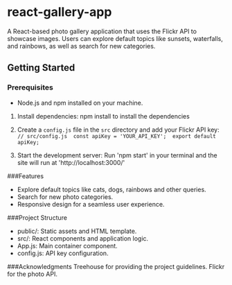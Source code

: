# react-gallery-app
A React-based photo gallery application that uses the Flickr API to showcase images. Users can explore default topics like sunsets, waterfalls, and rainbows, as well as search for new categories.

## Getting Started

### Prerequisites

- Node.js and npm installed on your machine.

1. Install dependencies:
npm install to install the dependencies

2. Create a `config.js` file in the `src` directory and add your Flickr API key:
`// src/config.js 
const apiKey = 'YOUR_API_KEY'; 
export default apiKey;`

3. Start the development server:
Run 'npm start' in your terminal and the site will run at 'http://localhost:3000/'

###Features
- Explore default topics like cats, dogs, rainbows and other queries.
- Search for new photo categories.
- Responsive design for a seamless user experience.

###Project Structure
- public/: Static assets and HTML template.
- src/: React components and application logic.
- App.js: Main container component.
- config.js: API key configuration.

###Acknowledgments
Treehouse for providing the project guidelines.
Flickr for the photo API.
